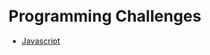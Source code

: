 # Programming Challenges

- [Javascript](https://github.com/s8990/Programming_Challenges/tree/master/Javascript)
